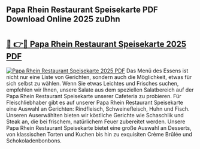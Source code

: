 ## Papa Rhein Restaurant Speisekarte PDF Download Online 2025 zuDhn

# <h2><a href="http://gcc53k.nevu.top/?p=Papa+Rhein+Restaurant+Speisekarte">🔗 👉🔴 Papa Rhein Restaurant Speisekarte 2025 PDF</a></h2>

[![Papa Rhein Restaurant Speisekarte 2025 PDF](https://i.imgur.com/dBaPXMq.png)](http://gcc53k.nevu.top/?p=Papa+Rhein+Restaurant+Speisekarte)
Das Menü des Essens ist nicht nur eine Liste von Gerichten, sondern auch die Möglichkeit, etwas für sich selbst zu wählen. Wenn Sie etwas Leichtes und Frisches suchen, empfehlen wir Ihnen, unsere Salate aus dem speziellen Salatbereich auf der Papa Rhein Restaurant Speisekarte unserer Cafeteria zu probieren. Für Fleischliebhaber gibt es auf unserer Papa Rhein Restaurant Speisekarte eine Auswahl an Gerichten: Rindfleisch, Schweinefleisch, Huhn und Fisch. Unseren Auserwählten bieten wir köstliche Gerichte wie Schaschlik und Steak an, die bei frischem, natürlichem Feuer zubereitet werden. Unsere Papa Rhein Restaurant Speisekarte bietet eine große Auswahl an Desserts, von klassischen Torten und Kuchen bis hin zu exquisiten Crème Brûlée und Schokoladenbonbons.

